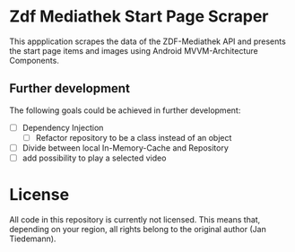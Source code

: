 # Zdf Mediathek Start Page Scraper
This appplication scrapes the data of the ZDF-Mediathek API and presents the start page items and images using Android MVVM-Architecture Components.

## Further development
The following goals could be achieved in further development:
- [ ] Dependency Injection
  - [ ] Refactor repository to be a class instead of an object
- [ ] Divide between local In-Memory-Cache and Repository
- [ ] add possibility to play a selected video

# License
All code in this repository is currently not licensed. This means that, depending on your region, all rights belong to the original author (Jan Tiedemann).
